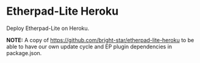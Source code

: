 # Etherpad-Lite Heroku

Deploy Etherpad-Lite on Heroku.

**NOTE:** A copy of https://github.com/bright-star/etherpad-lite-heroku to be able to have our own update cycle and EP plugin dependencies in package.json.
